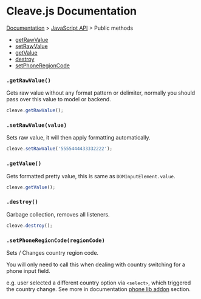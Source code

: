 # Cleave.js Documentation 

[Documentation](https://github.com/nosir/cleave.js/blob/master/doc/doc.md) > [JavaScript API](https://github.com/nosir/cleave.js/blob/master/doc/js-api.md) > Public methods

- [getRawValue](#getrawvalue)
- [setRawValue](#setrawvaluevalue)
- [getValue](#getvalue)
- [destroy](#destroy)
- [setPhoneRegionCode](#setphoneregioncoderegioncode)

### `.getRawValue()`

Gets raw value without any format pattern or delimiter, normally you should pass over this value to model or backend.

```js
cleave.getRawValue();
```

### `.setRawValue(value)`

Sets raw value, it will then apply formatting automatically.

```js
cleave.setRawValue('5555444433332222');
```

### `.getValue()`

Gets formatted pretty value, this is same as `DOMInputElement.value`.

```js
cleave.getValue();
```

### `.destroy()`

Garbage collection, removes all listeners.

```js
cleave.destroy();
```

### `.setPhoneRegionCode(regionCode)`

Sets / Changes country region code.

You will only need to call this when dealing with country switching for a phone input field.

e.g. user selected a different country option via `<select>`, which triggered the country change. See more in documentation [phone lib addon](https://github.com/nosir/cleave.js/blob/master/doc/phone-lib-addon.md) section.

